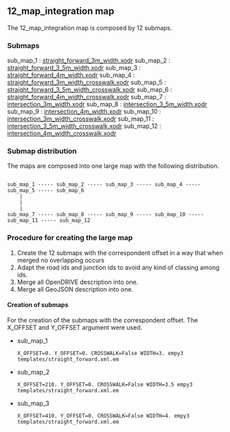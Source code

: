 ## 12_map_integration map


The 12_map_integration map is composed by 12 submaps.

### Submaps


sub_map_1 : [straight_forward_3m_width.xodr](../../resources/straight_forward/straight_forward_3m_width.xodr)
sub_map_2 : [straight_forward_3_5m_width.xodr](../../resources/straight_forward/straight_forward_3_5m_width.xodr)
sub_map_3 : [straight_forward_4m_width.xodr](../../resources/straight_forward/straight_forward_4m_width.xodr)
sub_map_4 : [straight_forward_3m_width_crosswalk.xodr](../../resources/straight_forward/straight_forward_3m_width_crosswalk.xodr)
sub_map_5 : [straight_forward_3_5m_width_crosswalk.xodr](../../resources/straight_forward/straight_forward_3_5m_width_crosswalk.xodr)
sub_map_6 : [straight_forward_4m_width_crosswalk.xodr](../../resources/straight_forward/straight_forward_4m_width_crosswalk.xodr)
sub_map_7 : [intersection_3m_width.xodr](../../resources/intersection/intersection_3m_width.xodr)
sub_map_8 : [intersection_3_5m_width.xodr](../../resources/intersection/intersection_3_5m_width.xodr)
sub_map_9 : [intersection_4m_width.xodr](../../resources/intersection/intersection_4m_width.xodr)
sub_map_10 : [intersection_3m_width_crosswalk.xodr](../../resources/intersection/intersection_3m_width_crosswalk.xodr)
sub_map_11 : [intersection_3_5m_width_crosswalk.xodr](../../resources/intersection/intersection_3_5m_width_crosswalk.xodr)
sub_map_12 : [intersection_4m_width_crosswalk.xodr](../../resources/intersection/intersection_4m_width_crosswalk.xodr)

### Submap distribution


The maps are composed into one large map with the following distribution.

```

sub_map_1 ----- sub_map_2 ----- sub_map_3 ----- sub_map_4 ----- sub_map_5 ----- sub_map_6
    |
    |
    |
sub_map_7 ----- sub_map_8 ----- sub_map_9 ----- sub_map_10 ----- sub_map_11 ----- sub_map_12
```

### Procedure for creating the large map

1. Create the 12 submaps with the correspondent offset in a way that when merged no overlapping occurs
2. Adapt the road ids and junction ids to avoid any kind of classing among ids.
3. Merge all OpenDRIVE description into one.
4. Merge all GeoJSON description into one.

#### Creation of submaps

For the creation of the submaps with the correspondent offset. The X_OFFSET and Y_OFFSET argument were used.


- sub_map_1
  ```
  X_OFFSET=0. Y_OFFSET=0. CROSSWALK=False WIDTH=3. empy3 templates/straight_forward.xml.em
  ```
- sub_map_2
  ```
  X_OFFSET=210. Y_OFFSET=0. CROSSWALK=False WIDTH=3.5 empy3 templates/straight_forward.xml.em
  ```
- sub_map_3
  ```
  X_OFFSET=410. Y_OFFSET=0. CROSSWALK=False WIDTH=4. empy3 templates/straight_forward.xml.em
  ```



